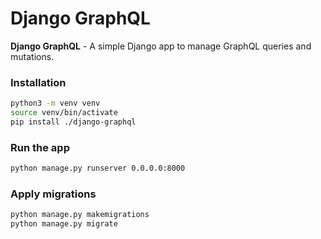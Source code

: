 # Django GraphQL 
**Django GraphQL** - A simple Django app to manage GraphQL queries and mutations.


### Installation
```bash
python3 -m venv venv
source venv/bin/activate
pip install ./django-graphql
```
### Run the app

```bash
python manage.py runserver 0.0.0.0:8000
```

### Apply migrations
```bash
python manage.py makemigrations
python manage.py migrate
```